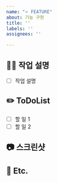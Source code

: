 ```yaml
---
name: "⭐️ FEATURE"
about: 기능 구현
title: ''
labels: ''
assignees: ''

---
```


<!-- 제목은 [FE], [BE], [COMMON]을 먼저 써주시고, 설명을 써주세요  -->
<!-- 예시) [BE] admin페이지 수정 -->
<!-- 체크박스 채우기 예시: - [ ]   ->   - [x] -->

<!-- 필수 사항 -->

## 👨‍💻 작업 설명 
- [ ] 작업 설명

## ✏️ ToDoList

- [ ] 할 일 1
- [ ] 할 일 2

<!-- 선택 사항 -->

##  📷 스크린샷

## 🏓 Etc.
